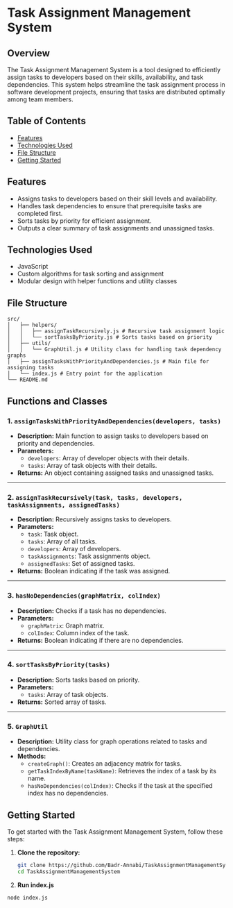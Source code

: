 # Task Assignment Management System

## Overview

The Task Assignment Management System is a tool designed to efficiently assign tasks to developers based on their skills, availability, and task dependencies. This system helps streamline the task assignment process in software development projects, ensuring that tasks are distributed optimally among team members.

## Table of Contents

- [Features](#features)
- [Technologies Used](#technologies-used)
- [File Structure](#file-structure)
- [Getting Started](#getting-started)

## Features

- Assigns tasks to developers based on their skill levels and availability.
- Handles task dependencies to ensure that prerequisite tasks are completed first.
- Sorts tasks by priority for efficient assignment.
- Outputs a clear summary of task assignments and unassigned tasks.

## Technologies Used

- JavaScript
- Custom algorithms for task sorting and assignment
- Modular design with helper functions and utility classes

## File Structure

```angular2html
src/
│   ├── helpers/
│   │   ├── assignTaskRecursively.js # Recursive task assignment logic
│   │   └── sortTasksByPriority.js # Sorts tasks based on priority 
│   ├── utils/
│   │   └── GraphUtil.js # Utility class for handling task dependency graphs 
│   ├── assignTasksWithPriorityAndDependencies.js # Main file for assigning tasks
│   └── index.js # Entry point for the application
└── README.md
```

## Functions and Classes

### 1. `assignTasksWithPriorityAndDependencies(developers, tasks)`

- **Description:** Main function to assign tasks to developers based on priority and dependencies.
- **Parameters:**
    - `developers`: Array of developer objects with their details.
    - `tasks`: Array of task objects with their details.
- **Returns:** An object containing assigned tasks and unassigned tasks.

---

### 2. `assignTaskRecursively(task, tasks, developers, taskAssignments, assignedTasks)`

- **Description:** Recursively assigns tasks to developers.
- **Parameters:**
    - `task`: Task object.
    - `tasks`: Array of all tasks.
    - `developers`: Array of developers.
    - `taskAssignments`: Task assignments object.
    - `assignedTasks`: Set of assigned tasks.
- **Returns:** Boolean indicating if the task was assigned.

---

### 3. `hasNoDependencies(graphMatrix, colIndex)`

- **Description:** Checks if a task has no dependencies.
- **Parameters:**
    - `graphMatrix`: Graph matrix.
    - `colIndex`: Column index of the task.
- **Returns:** Boolean indicating if there are no dependencies.

---

### 4. `sortTasksByPriority(tasks)`

- **Description:** Sorts tasks based on priority.
- **Parameters:**
    - `tasks`: Array of task objects.
- **Returns:** Sorted array of tasks.

---

### 5. `GraphUtil`

- **Description:** Utility class for graph operations related to tasks and dependencies.
- **Methods:**
    - `createGraph()`: Creates an adjacency matrix for tasks.
    - `getTaskIndexByName(taskName)`: Retrieves the index of a task by its name.
    - `hasNoDependencies(colIndex)`: Checks if the task at the specified index has no dependencies.


## Getting Started

To get started with the Task Assignment Management System, follow these steps:

1. **Clone the repository:**
   ```bash
   git clone https://github.com/Badr-Annabi/TaskAssignmentManagementSystem.git
   cd TaskAssignmentManagementSystem
2. **Run index.js**
```
node index.js
```

